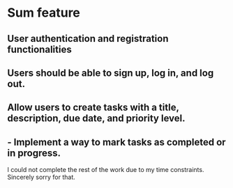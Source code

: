 # Sum feature

## User authentication and registration functionalities

## Users should be able to sign up, log in, and log out.

## Allow users to create tasks with a title, description, due date, and priority level.

## - Implement a way to mark tasks as completed or in progress.

I could not complete the rest of the work due to my time constraints. Sincerely sorry for that.
